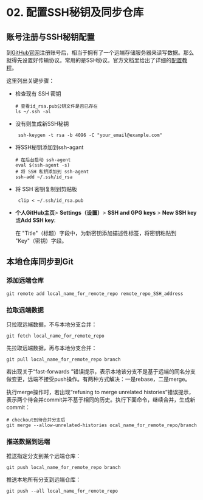 # 02. 配置SSH秘钥及同步仓库

## 账号注册与SSH秘钥配置

到[GitHub官网]()注册账号后，相当于拥有了一个远端存储服务器来读写数据。那么就得先设置好传输协议。常用的是SSH协议。官方文档里给出了详细的[配置教程](https://help.github.com/cn/github/authenticating-to-github/adding-a-new-ssh-key-to-your-github-account)。

这里列出关键步骤：

* 检查现有 SSH 密钥

  ```shell
  # 查看id_rsa.pub公钥文件是否已存在
  ls ~/.ssh -al
  ```

* 没有则生成新SSH秘钥

  ```shell
   ssh-keygen -t rsa -b 4096 -C "your_email@example.com"
  ```

* 将SSH秘钥添加到ssh-agant

  ```shell
  # 在后台启动 ssh-agent
  eval $(ssh-agent -s)
  # 将 SSH 私钥添加到 ssh-agent
  ssh-add ~/.ssh/id_rsa
  ```

* 将 SSH 密钥复制到剪贴板

  ```shell
   clip < ~/.ssh/id_rsa.pub
  ```

* **个人GitHub主页**> **Settings（设置）**> **SSH and GPG keys**  >  **New SSH key** 或**Add SSH key**:

  在 "Title"（标题）字段中，为新密钥添加描述性标签，将密钥粘贴到 "Key"（密钥）字段。

  

## 本地仓库同步到Git

### 添加远端仓库

```shell
git remote add local_name_for_remote_repo remote_repo_SSH_address
```

### 拉取远端数据

只拉取远端数据，不与本地分支合并：

```shell
git fetch local_name_for_remote_repo
```

先拉取远端数据，再与本地分支合并：

```shell
git pull local_name_for_remote_repo branch
```

若出现关于“fast-forwards ”错误提示，表示本地该分支不是基于远端的同名分支做变更，远端不接受push操作。有两种方式解决：一是rebase，二是merge。

执行merge操作时，若出现“refusing to merge unrelated histories”错误提示，表示两个待合并commit并不基于相同的历史。执行下面命令，继续合并，生成新commit：

```shell
# checkout到待合并分支后
git merge --allow-unrelated-histories ocal_name_for_remote_repo/branch
```

### 推送数据到远端

推送指定分支到某个远端仓库：

```shell
git push local_name_for_remote_repo branch
```

推送本地所有分支到远端仓库：

```shell
git push --all local_name_for_remote_repo
```

